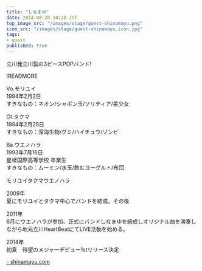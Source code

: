 ```yaml
---
title: "しなまゆ"
date: 2014-08-28 10:28 JST
top_image_src: "/images/stage/guest-shinamayu.png"
icon_src: "/images/stage/guest-shinamayu.icon.jpg"
tags:
- guest
published: true
---
```

立川発立川製の3ピースPOPバンド!

!READMORE

Vo.モリユイ  
1994年2月2日  
すきなもの：ネオン/シャボン玉/ソリティア/美少女

Gt.タクマ  
1994年2月25日  
すきなもの：深海生物/グミ/ハイチュウ/ゾンビ

Ba.ウエノハラ  
1993年7月16日  
星槎国際高等学校 卒業生  
すきなもの：ムーミン/水玉/飲むヨーグルト/布団

モリユイタクマウエノハラ

2009年  
夏にモリユイとタクマ中心でバンドを結成。その後

2011年  
6月にウエノハラが参加、正式にバンドしなまゆを結成しオリジナル曲を演奏しながら地元立川HeartBeatにてLIVE活動を始める。

2014年  
初夏　待望のメジャーデビュー1stリリース決定

[- shinamayu.com](http://shinamayu.com/profile/)